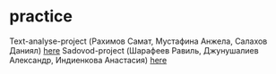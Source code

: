 # practice

Text-analyse-project (Рахимов Самат, Мустафина Анжела, Салахов Даниял) [here](/SADTeam.md)
Sadovod-project (Шарафеев Равиль, Джунушалиев Александр, Индиенкова Анастасия) [here](/Sadovod.md)
